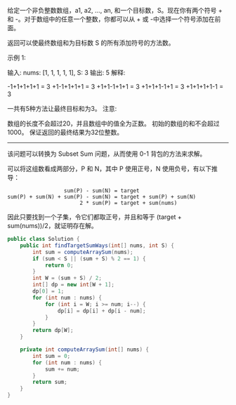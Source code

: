 给定一个非负整数数组，a1, a2, ..., an, 和一个目标数，S。现在你有两个符号 + 和 -。对于数组中的任意一个整数，你都可以从 + 或 -中选择一个符号添加在前面。

返回可以使最终数组和为目标数 S 的所有添加符号的方法数。

示例 1:

输入: nums: [1, 1, 1, 1, 1], S: 3
输出: 5
解释: 

-1+1+1+1+1 = 3
+1-1+1+1+1 = 3
+1+1-1+1+1 = 3
+1+1+1-1+1 = 3
+1+1+1+1-1 = 3

一共有5种方法让最终目标和为3。
注意:

数组的长度不会超过20，并且数组中的值全为正数。
初始的数组的和不会超过1000。
保证返回的最终结果为32位整数。

---

该问题可以转换为 Subset Sum 问题，从而使用 0-1 背包的方法来求解。

可以将这组数看成两部分，P 和 N，其中 P 使用正号，N 使用负号，有以下推导：

```
                  sum(P) - sum(N) = target
sum(P) + sum(N) + sum(P) - sum(N) = target + sum(P) + sum(N)
                       2 * sum(P) = target + sum(nums)
```
因此只要找到一个子集，令它们都取正号，并且和等于 (target + sum(nums))/2，就证明存在解。



```java
public class Solution {
    public int findTargetSumWays(int[] nums, int S) {
        int sum = computeArraySum(nums);
        if (sum < S || (sum + S) % 2 == 1) {
            return 0;
        }
        int W = (sum + S) / 2;
        int[] dp = new int[W + 1];
        dp[0] = 1;
        for (int num : nums) {
            for (int i = W; i >= num; i--) {
                dp[i] = dp[i] + dp[i - num];
            }
        }
        return dp[W];
    }

    private int computeArraySum(int[] nums) {
        int sum = 0;
        for (int num : nums) {
            sum += num;
        }
        return sum;
    }
}
```